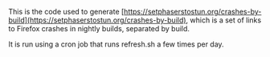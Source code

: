 This is the code used to generate [https://setphaserstostun.org/crashes-by-build](https://setphaserstostun.org/crashes-by-build), which is a set of links to Firefox crashes in nightly builds, separated by build.

It is run using a cron job that runs refresh.sh a few times per day.
